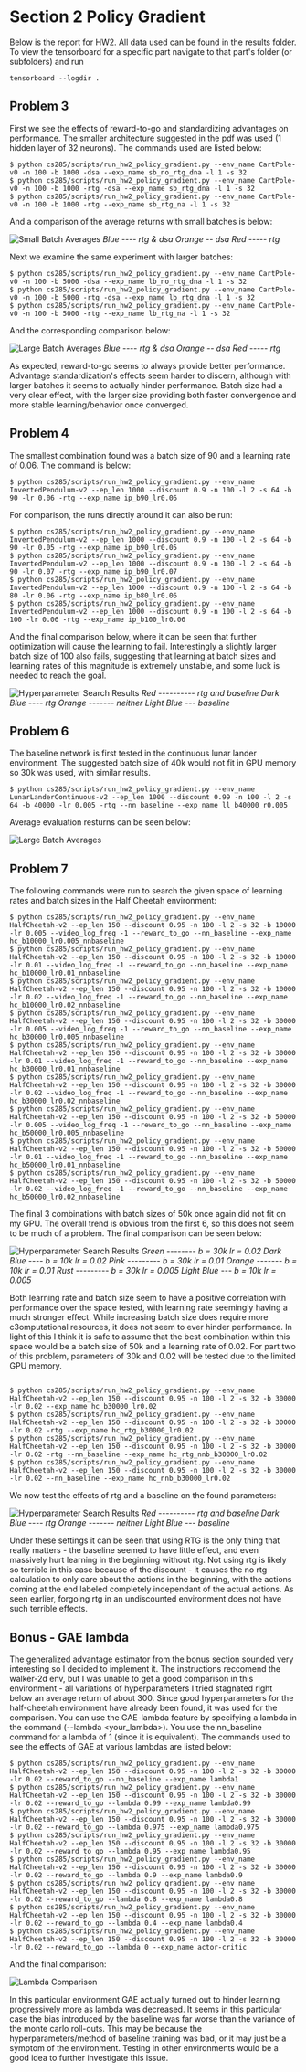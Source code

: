 # Section 2 Policy Gradient

Below is the report for HW2. All data used can be found in the results folder. To view the tensorboard for a specific part navigate to that part's folder (or subfolders) and run 
```commandline
tensorboard --logdir .
```

## Problem 3

First we see the effects of reward-to-go and standardizing advantages on performance. The smaller architecture suggested in the pdf was used (1 hidden layer of 32 neurons). The commands used are listed below:

```commandline
$ python cs285/scripts/run_hw2_policy_gradient.py --env_name CartPole-v0 -n 100 -b 1000 -dsa --exp_name sb_no_rtg_dna -l 1 -s 32
$ python cs285/scripts/run_hw2_policy_gradient.py --env_name CartPole-v0 -n 100 -b 1000 -rtg -dsa --exp_name sb_rtg_dna -l 1 -s 32
$ python cs285/scripts/run_hw2_policy_gradient.py --env_name CartPole-v0 -n 100 -b 1000 -rtg --exp_name sb_rtg_na -l 1 -s 32
```

And a comparison of the average returns with small batches is below:

![Small Batch Averages](results/problem-3-sb/eval-avg-cp-sb.png)
*Blue ---- rtg & dsa
Orange -- dsa
Red ----- rtg*


Next we examine the same experiment with larger batches:

```commandline
$ python cs285/scripts/run_hw2_policy_gradient.py --env_name CartPole-v0 -n 100 -b 5000 -dsa --exp_name lb_no_rtg_dna -l 1 -s 32
$ python cs285/scripts/run_hw2_policy_gradient.py --env_name CartPole-v0 -n 100 -b 5000 -rtg -dsa --exp_name lb_rtg_dna -l 1 -s 32
$ python cs285/scripts/run_hw2_policy_gradient.py --env_name CartPole-v0 -n 100 -b 5000 -rtg --exp_name lb_rtg_na -l 1 -s 32
```

And the corresponding comparison below:

![Large Batch Averages](results/problem-3-lb/eval-avg-cp-lb.png)
*Blue ---- rtg & dsa
Orange -- dsa
Red ----- rtg*

As expected, reward-to-go seems to always provide better performance. Advantage standardization's effects seem harder to discern, although with larger batches it seems to actually hinder performance. Batch size had a very clear effect, with the larger size providing both faster convergence and more stable learning/behavior once converged.

## Problem 4

The smallest combination found was a batch size of 90 and a learning rate of 0.06. The command is below:

```commandline
$ python cs285/scripts/run_hw2_policy_gradient.py --env_name InvertedPendulum-v2 --ep_len 1000 --discount 0.9 -n 100 -l 2 -s 64 -b 90 -lr 0.06 -rtg --exp_name ip_b90_lr0.06
```

For comparison, the runs directly around it can also be run:

```commandline
$ python cs285/scripts/run_hw2_policy_gradient.py --env_name InvertedPendulum-v2 --ep_len 1000 --discount 0.9 -n 100 -l 2 -s 64 -b 90 -lr 0.05 -rtg --exp_name ip_b90_lr0.05
$ python cs285/scripts/run_hw2_policy_gradient.py --env_name InvertedPendulum-v2 --ep_len 1000 --discount 0.9 -n 100 -l 2 -s 64 -b 90 -lr 0.07 -rtg --exp_name ip_b90_lr0.07
$ python cs285/scripts/run_hw2_policy_gradient.py --env_name InvertedPendulum-v2 --ep_len 1000 --discount 0.9 -n 100 -l 2 -s 64 -b 80 -lr 0.06 -rtg --exp_name ip_b80_lr0.06
$ python cs285/scripts/run_hw2_policy_gradient.py --env_name InvertedPendulum-v2 --ep_len 1000 --discount 0.9 -n 100 -l 2 -s 64 -b 100 -lr 0.06 -rtg --exp_name ip_b100_lr0.06
```

And the final comparison below, where it can be seen that further optimization will cause the learning to fail. Interestingly a slightly larger batch size of 100 also fails, suggesting that learning at batch sizes and learning rates of this magnitude is extremely unstable, and some luck is needed to reach the goal.

![Hyperparameter Search Results](results/problem-4/ideal-params-comparison.png)
*Red ---------- rtg and baseline 
Dark Blue ---- rtg
Orange ------- neither
Light Blue --- baseline*

## Problem 6
The baseline network is first tested in the continuous lunar lander environment. The suggested batch size of 40k would not fit in GPU memory so 30k was used, with similar results.

```commandline
$ python cs285/scripts/run_hw2_policy_gradient.py --env_name LunarLanderContinuous-v2 --ep_len 1000 --discount 0.99 -n 100 -l 2 -s 64 -b 40000 -lr 0.005 -rtg --nn_baseline --exp_name ll_b40000_r0.005
```
Average evaluation resturns can be seen below:

![Large Batch Averages](results/problem-6/eval-avg-ll.png)

## Problem 7

The following commands were run to search the given space of learning rates and batch sizes in the Half Cheetah environment:

```commandline
$ python cs285/scripts/run_hw2_policy_gradient.py --env_name HalfCheetah-v2 --ep_len 150 --discount 0.95 -n 100 -l 2 -s 32 -b 10000 -lr 0.005 --video_log_freq -1 --reward_to_go --nn_baseline --exp_name hc_b10000_lr0.005_nnbaseline
$ python cs285/scripts/run_hw2_policy_gradient.py --env_name HalfCheetah-v2 --ep_len 150 --discount 0.95 -n 100 -l 2 -s 32 -b 10000 -lr 0.01 --video_log_freq -1 --reward_to_go --nn_baseline --exp_name hc_b10000_lr0.01_nnbaseline
$ python cs285/scripts/run_hw2_policy_gradient.py --env_name HalfCheetah-v2 --ep_len 150 --discount 0.95 -n 100 -l 2 -s 32 -b 10000 -lr 0.02 --video_log_freq -1 --reward_to_go --nn_baseline --exp_name hc_b10000_lr0.02_nnbaseline
$ python cs285/scripts/run_hw2_policy_gradient.py --env_name HalfCheetah-v2 --ep_len 150 --discount 0.95 -n 100 -l 2 -s 32 -b 30000 -lr 0.005 --video_log_freq -1 --reward_to_go --nn_baseline --exp_name hc_b30000_lr0.005_nnbaseline
$ python cs285/scripts/run_hw2_policy_gradient.py --env_name HalfCheetah-v2 --ep_len 150 --discount 0.95 -n 100 -l 2 -s 32 -b 30000 -lr 0.01 --video_log_freq -1 --reward_to_go --nn_baseline --exp_name hc_b30000_lr0.01_nnbaseline
$ python cs285/scripts/run_hw2_policy_gradient.py --env_name HalfCheetah-v2 --ep_len 150 --discount 0.95 -n 100 -l 2 -s 32 -b 30000 -lr 0.02 --video_log_freq -1 --reward_to_go --nn_baseline --exp_name hc_b30000_lr0.02_nnbaseline
$ python cs285/scripts/run_hw2_policy_gradient.py --env_name HalfCheetah-v2 --ep_len 150 --discount 0.95 -n 100 -l 2 -s 32 -b 50000 -lr 0.005 --video_log_freq -1 --reward_to_go --nn_baseline --exp_name hc_b50000_lr0.005_nnbaseline
$ python cs285/scripts/run_hw2_policy_gradient.py --env_name HalfCheetah-v2 --ep_len 150 --discount 0.95 -n 100 -l 2 -s 32 -b 50000 -lr 0.01 --video_log_freq -1 --reward_to_go --nn_baseline --exp_name hc_b50000_lr0.01_nnbaseline
$ python cs285/scripts/run_hw2_policy_gradient.py --env_name HalfCheetah-v2 --ep_len 150 --discount 0.95 -n 100 -l 2 -s 32 -b 50000 -lr 0.02 --video_log_freq -1 --reward_to_go --nn_baseline --exp_name hc_b50000_lr0.02_nnbaseline
```

The final 3 combinations with batch sizes of 50k once again did not fit on my GPU. The overall trend is obvious from the first 6, so this does not seem to be much of a problem. The final comparison can be seen below:

![Hyperparameter Search Results](results\problem-7-search\cheetah-search-eval-avg.png)
*Green -------- b = 30k lr = 0.02
Dark Blue ---- b = 10k lr = 0.02
Pink --------- b = 30k lr = 0.01
Orange ------- b = 10k lr = 0.01
Rust --------- b = 30k lr = 0.005
Light Blue --- b = 10k lr = 0.005*

Both learning rate and batch size seem to have a positive correlation with performance over the space tested, with learning rate seemingly having a much stronger effect. While increasing batch size does require more c3omputational resources, it does not seem to ever hinder performance. In light of this I think it is safe to assume that the best combination within this space would be a batch size of 50k and a learning rate of 0.02. For part two of this problem, parameters of 30k and 0.02 will be tested due to the limited GPU memory.

```commandline

$ python cs285/scripts/run_hw2_policy_gradient.py --env_name HalfCheetah-v2 --ep_len 150 --discount 0.95 -n 100 -l 2 -s 32 -b 30000 -lr 0.02 --exp_name hc_b30000_lr0.02
$ python cs285/scripts/run_hw2_policy_gradient.py --env_name HalfCheetah-v2 --ep_len 150 --discount 0.95 -n 100 -l 2 -s 32 -b 30000 -lr 0.02 -rtg --exp_name hc_rtg_b30000_lr0.02
$ python cs285/scripts/run_hw2_policy_gradient.py --env_name HalfCheetah-v2 --ep_len 150 --discount 0.95 -n 100 -l 2 -s 32 -b 30000 -lr 0.02 -rtg --nn_baseline --exp_name hc_rtg_nnb_b30000_lr0.02
$ python cs285/scripts/run_hw2_policy_gradient.py --env_name HalfCheetah-v2 --ep_len 150 --discount 0.95 -n 100 -l 2 -s 32 -b 30000 -lr 0.02 --nn_baseline --exp_name hc_nnb_b30000_lr0.02

```

We now test the effects of rtg and a baseline on the found parameters:

![Hyperparameter Search Results](results/problem-7-ideal/cheetah-ideal-eval-avg.png)
*Red ---------- rtg and baseline 
Dark Blue ---- rtg
Orange ------- neither
Light Blue --- baseline*

Under these settings it can be seen that using RTG is the only thing that really matters - the baseline seemed to have little effect, and even massively hurt learning in the beginning without rtg. Not using rtg is likely so terrible in this case because of the discount - it causes the no rtg calculation to only care about the actions in the beginning, with the actions coming at the end labeled completely independant of the actual actions. As seen earlier, forgoing rtg in an undiscounted environment does not have such terrible effects.

## Bonus - GAE lambda

The generalized advantage estimator from the bonus section sounded very interesting so I decided to implement it. The instructions reccomend the walker-2d env, but I was unable to get a good comparison in this environment - all variations of hyperparameters I tried stagnated right below an average return of about 300. Since good hyperparameters for the half-cheetah environment have already been found, it was used for the comparison. You can use the GAE-lambda feature by specifying a lambda in the command (--lambda <your_lambda>). You use the nn_baseline command for a lambda of 1 (since it is equivalent). The commands used to see the effects of GAE at various lambdas are listed below:

```commandline
$ python cs285/scripts/run_hw2_policy_gradient.py --env_name HalfCheetah-v2 --ep_len 150 --discount 0.95 -n 100 -l 2 -s 32 -b 30000 -lr 0.02 --reward_to_go --nn_baseline --exp_name lambda1
$ python cs285/scripts/run_hw2_policy_gradient.py --env_name HalfCheetah-v2 --ep_len 150 --discount 0.95 -n 100 -l 2 -s 32 -b 30000 -lr 0.02 --reward_to_go --lambda 0.99 --exp_name lambda0.99
$ python cs285/scripts/run_hw2_policy_gradient.py --env_name HalfCheetah-v2 --ep_len 150 --discount 0.95 -n 100 -l 2 -s 32 -b 30000 -lr 0.02 --reward_to_go --lambda 0.975 --exp_name lambda0.975
$ python cs285/scripts/run_hw2_policy_gradient.py --env_name HalfCheetah-v2 --ep_len 150 --discount 0.95 -n 100 -l 2 -s 32 -b 30000 -lr 0.02 --reward_to_go --lambda 0.95 --exp_name lambda0.95
$ python cs285/scripts/run_hw2_policy_gradient.py --env_name HalfCheetah-v2 --ep_len 150 --discount 0.95 -n 100 -l 2 -s 32 -b 30000 -lr 0.02 --reward_to_go --lambda 0.9 --exp_name lambda0.9
$ python cs285/scripts/run_hw2_policy_gradient.py --env_name HalfCheetah-v2 --ep_len 150 --discount 0.95 -n 100 -l 2 -s 32 -b 30000 -lr 0.02 --reward_to_go --lambda 0.8 --exp_name lambda0.8
$ python cs285/scripts/run_hw2_policy_gradient.py --env_name HalfCheetah-v2 --ep_len 150 --discount 0.95 -n 100 -l 2 -s 32 -b 30000 -lr 0.02 --reward_to_go --lambda 0.4 --exp_name lambda0.4
$ python cs285/scripts/run_hw2_policy_gradient.py --env_name HalfCheetah-v2 --ep_len 150 --discount 0.95 -n 100 -l 2 -s 32 -b 30000 -lr 0.02 --reward_to_go --lambda 0 --exp_name actor-critic
```
 And the final comparison:

![Lambda Comparison](results/bonus-gae/gae_hc_comp.png)

In this particular environment GAE actually turned out to hinder learning progressively more as lambda was decreased. It seems in this particular case the bias introduced by the baseline was far worse than the variance of the monte carlo roll-outs. This may be because the hyperparameters/method of baseline training was bad, or it may just be a symptom of the environment. Testing in other environments would be a good idea to further investigate this issue. 




